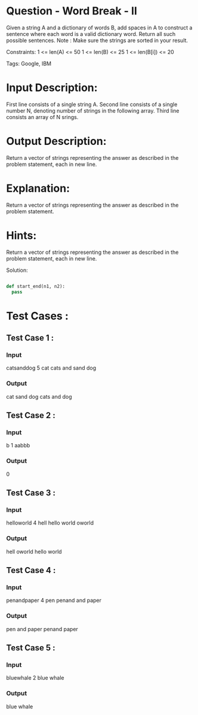 # Question - Word Break - II
Given a string A and a dictionary of words B, add spaces in A to construct a sentence where each word is a valid dictionary word.
Return all such possible sentences.
Note : Make sure the strings are sorted in your result.

Constraints:
1 <= len(A) <= 50
1 <= len(B) <= 25
1 <= len(B[i]) <= 20

Tags:
Google, IBM

# Input Description:
First line consists of a single string A.
Second line consists of a single number N, denoting number of strings in the following array.
Third line consists an array of N srings.

# Output Description:

Return a vector of strings representing the answer as described in the problem statement, each in new line.

# Explanation:
Return a vector of strings representing the answer as described in the problem statement.

# Hints:
Return a vector of strings representing the answer as described in the problem statement, each in new line.

Solution:

```python

def start_end(n1, n2):
  pass

```

# Test Cases :
## Test Case 1 :
### Input
catsanddog
5
cat cats and sand dog
### Output
cat sand dog
cats and dog


## Test Case 2 :
### Input
b
1
aabbb
### Output
0


## Test Case 3 :
### Input
helloworld
4
hell hello world oworld
### Output
hell oworld
hello world

## Test Case 4 :
### Input
penandpaper
4
pen penand and paper
### Output
pen and paper
penand paper


## Test Case 5 :
### Input
bluewhale
2
blue whale
### Output
blue whale

